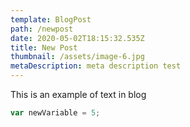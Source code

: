 ```yaml
---
template: BlogPost
path: /newpost
date: 2020-05-02T18:15:32.535Z
title: New Post
thumbnail: /assets/image-6.jpg
metaDescription: meta description test
---
```

This is an example of text in blog

```javascript
var newVariable = 5;
```
